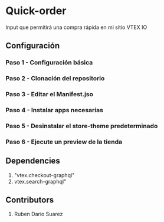 # Quick-order

Input que permitirá una compra rápida en mi sitio VTEX IO

## Configuración

### Paso 1 - Configuración básica

### Paso 2 - Clonación del repositorio

### Paso 3 - Editar el Manifest.jso

### Paso 4 - Instalar apps necesarias

### Paso 5 - Desinstalar el store-theme predeterminado

### Paso 6 - Ejecute un preview de la tienda

## Dependencies
1. "vtex.checkout-graphql"
2. vtex.search-graphql"

## Contributors

1. Ruben Dario Suarez
